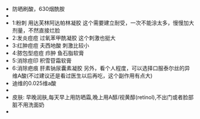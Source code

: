 - 防晒刷酸，630烟酰胺
-
- 1:粉刺 用达芙林阿达帕林凝胶 这个需要建立耐受，一次不能涂太多，慢慢加大剂量，不然直接烂脸
- 2:发炎痘痘 过氧苯甲酰凝胶 这个刺激也挺大
- 3:红肿痘痘 夫西地酸 刺激比较小
- 4:脓包型痘痘 疖肿 鱼石脂软膏
- 5:消除痘印 积雪苷霜软膏
- 6:消除疤痕 肝素钠尿囊素凝胶 另外，看个人程度，可以选择口服泰尔丝的异维A酸(不过建议还是看过医生以后再吃，这个副作用有点大)
- 迪维的0.025维a酸
-
- 皮肤: 早晚润肤,每天早上用防晒霜,晚上用A醇/视黄醇(retinol),不出门或者脸部脏不用洗面奶
-